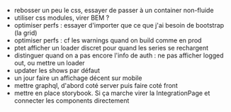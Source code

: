 - rebosser un peu le css, essayer de passer à un container non-fluide
- utiliser css modules, virer BEM ?
- optimiser perfs : essayer d'importer que ce que j'ai besoin de bootstrap (la grid)
- optimiser perfs : cf les warnings quand on build comme en prod
- ptet afficher un loader discret pour quand les series se rechargent
- distinguer quand on a pas encore l'info de auth : ne pas afficher logged out, ou mettre un loader
- updater les shows par défaut
- un jour faire un affichage décent sur mobile
- mettre graphql, d'abord coté server puis faire coté front
- mettre en place storybook. Si ça marche virer la IntegrationPage et connecter les components directement
